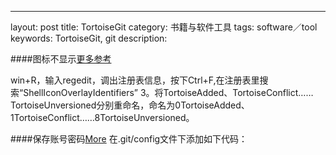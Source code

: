 ---
layout: post
title: TortoiseGit
category: 书籍与软件工具
tags: software／tool
keywords: TortoiseGit, git
description: 

####图标不显示[更多参考](http://blog.csdn.net/lishehe/article/details/8257545)

win+R，输入regedit，调出注册表信息，按下Ctrl+F,在注册表里搜索“ShellIconOverlayIdentifiers”
3。将TortoiseAdded、TortoiseConflict……TortoiseUnversioned分别重命名，命名为0TortoiseAdded、1TortoiseConflict……8TortoiseUnversioned。

####保存账号密码[More](http://my.oschina.net/jjyuangu/blog/232798?p=1)
在.git/config文件下添加如下代码：

```

```
